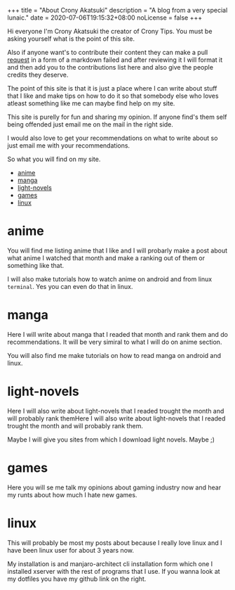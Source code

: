 +++
title = "About Crony Akatsuki"
description = "A blog from a very special lunaic."
date = 2020-07-06T19:15:32+08:00
noLicense = false
+++

Hi  everyone I'm Crony Akatsuki the creator of Crony Tips. You must be asking yourself what is the point of this site.

Also if anyone want's to contribute their content they can make a pull [request](https://github.com/CronyTips/CronyTips/pulls) in a form of a markdown failed and after reviewing it I will format it and then add you to the contributions list here and also give the people credits they deserve.

The point of this site is that it is just a place where I can write about stuff that I like and make tips on how to do it so that somebody else who loves atleast something like me can maybe find help on my site.

This site is purelly for fun and sharing my opinion. If anyone find's them self being offended just email me on the mail in the right side. 

I would also love to get your recommendations on what to write about so just email me with your recommendations.

So what you will find on my site.

- [anime](#anime)
- [manga](#manga)
- [light-novels](#lightnovels)
- [games](#games)
- [linux](#linux)

# anime

You will find me listing anime that I like and I will probarly make a post about what anime I watched that month and make a ranking out of them or something like that.

I will also make tutorials how to watch anime on android and from linux `terminal`. Yes you can even do that in linux.

# manga

Here I will write about manga that I readed that month and rank them and do recommendations. It will be very simiral to what I will do on anime section.

You will also find me make tutorials on how to read manga on android and linux.

# light-novels

Here I will also write about light-novels that I readed trought the month and will probably rank themHere I will also write about light-novels that  I readed trought the month and will probably rank them.

Maybe I will give you sites from which I download light novels. Maybe ;)

# games

Here you will se me talk my opinions about gaming industry now and hear my runts about how much I hate new games.

# linux

This will probably be most my posts about because I really love linux and I have been linux user for about 3 years now.

My installation is and manjaro-architect cli installation form which one I installed xserver with the rest of programs that I use. If you wanna look at my dotfiles you have my github link on the right.


